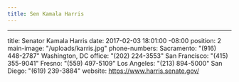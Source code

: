 ```yaml
---
title: Sen Kamala Harris
---
```


---
title: Senator Kamala Harris
date: 2017-02-03 18:01:00 -08:00
position: 2
main-image: "/uploads/karris.jpg"
phone-numbers:
  Sacramento: "(916) 448-2787"
  Washington, DC office: "(202) 224-3553"
  San Francisco: "(415) 355-9041"
  Fresno: "(559) 497-5109"
  Los Angeles: "(213) 894-5000"
  San Diego: "(619) 239-3884"
website: https://www.harris.senate.gov/
